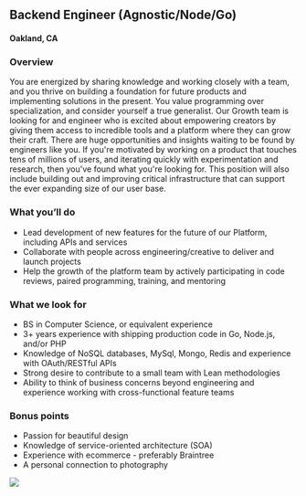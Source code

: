 ## Backend Engineer (Agnostic/Node/Go)
#### Oakland, CA

### Overview
You are energized by sharing knowledge and working closely with a team, and you thrive on building a foundation for future products and implementing solutions in the present. You value programming over specialization, and consider yourself a true generalist.
Our Growth team is looking for and engineer who is excited about empowering creators by giving them access to incredible tools and a platform where they can grow their craft. There are huge opportunities and insights waiting to be found by engineers like you. If you're motivated by working on a product that touches tens of millions of users, and iterating quickly with experimentation and research, then you've found what you're looking for. This position will also include building out and improving critical infrastructure that can support the ever expanding size of our user base.

### What you’ll do
+	Lead development of new features for the future of our Platform, including APIs and services
+	Collaborate with people across engineering/creative to deliver and launch projects
+	Help the growth of the platform team by actively participating in code reviews, paired programming, training, and mentoring

### What we look for
+	BS in Computer Science, or equivalent experience
+	3+ years experience with shipping production code in Go, Node.js, and/or PHP
+	Knowledge of NoSQL databases, MySql, Mongo, Redis and experience with OAuth/RESTful APIs
+	Strong desire to contribute to a small team with Lean methodologies
+	Ability to think of business concerns beyond engineering and experience working with cross-functional feature teams

### Bonus points
+	Passion for beautiful design
+	Knowledge of service-oriented architecture (SOA)
+	Experience with ecommerce - preferably Braintree 
+	A personal connection to photography


[<img src='https://dabuttonfactory.com/button.png?t=Learn+More&f=Calibri-Bold&ts=24&tc=fff&hp=20&vp=8&c=5&bgt=unicolored&bgc=29aafe'>](https://letsrockit.co/jobs/vlndtw-backend-engineer-agnostic-node-go)
